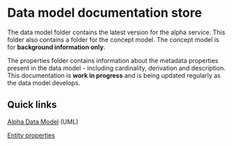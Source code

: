# Data model documentation store

The data model folder contains the latest version for the alpha service. This folder also contains a folder for the concept model. The concept model is for **background information only**.

The properties folder contains information about the metadata properties present in the data model - including cardinality, derivation and description. This documentation is **work in progress** and is being updated regularly as the data model develops.

## Quick links

[Alpha Data Model](https://github.com/JiscRDSS/rdss-canonical-data-model/tree/master/Data-Model/Diagrams/alpha-model) (UML)

[Entity properties](https://github.com/JiscRDSS/rdss-canonical-data-model/tree/master/properties)




